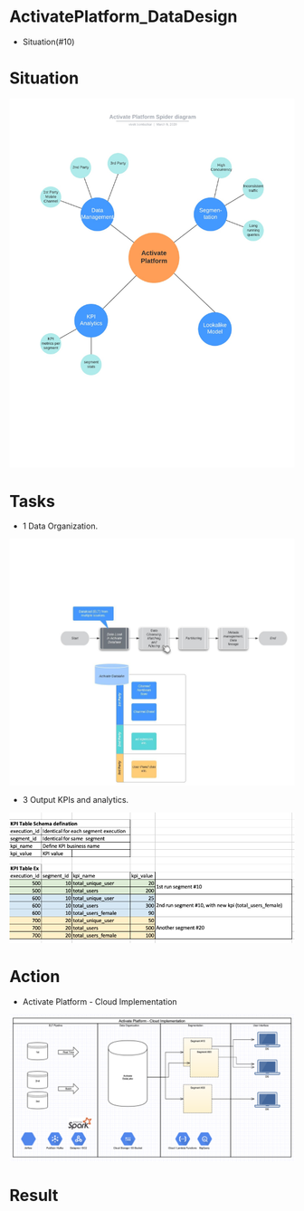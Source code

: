 # ActivatePlatform_DataDesign

- Situation(#10) 

# <a name="10"></a>Situation   
<img src="./pics/Activate Platform Spider diagram.jpeg"  />


# Tasks

- 1 Data Organization.  
<img src="./pics/DataOrganization_DetailedFlowchart.jpeg"  />

- 3 Output KPIs and analytics.  
<img src="./pics/kpi_table.png"  />



# Action

- Activate Platform - Cloud Implementation 
<img src="./pics/ActivatePlatform-CloudImplementation2.png"  />


# Result
